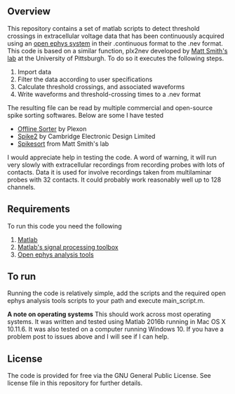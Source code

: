 **Overview**
---
This repository contains a set of matlab scripts to detect threshold crossings in extracellular voltage data that has been continuously acquired using an [open ephys system](http://www.open-ephys.org/) in their .continuous format to the .nev format. This code is based on a similar function, plx2nev developed by [Matt Smith's lab](http://www.smithlab.net) at the University of Pittsburgh. To do so it executes the following steps.

1. Import data
2. Filter the data according to user specifications
3. Calculate threshold crossings, and associated waveforms
4. Write waveforms and threshold-crossing times to a .nev format

The resulting file can be read by multiple commercial and open-source spike sorting softwares. Below are some I have tested
* [Offline Sorter](http://www.plexon.com/products/offline-sorter) by Plexon
* [Spike2](http://ced.co.uk/products/spkovin) by Cambridge Electronic Design Limited
* [Spikesort](http://www.smithlab.net/spikesort.html) from Matt Smith's lab

I would appreciate help in testing the code. A word of warning, it will run very slowly with extracellular recordings from recording probes with lots of contacts. Data it is used for involve recordings taken from multilaminar probes with 32 contacts. It could probably work reasonably well up to 128 channels.

**Requirements**
---
To run this code you need the following
1. [Matlab](https://www.mathworks.com/products/matlab.html)
2. [Matlab's signal processing toolbox](https://www.mathworks.com/products/signal.html)
3. [Open ephys analysis tools](https://github.com/open-ephys/analysis-tools)

**To run**
---
Running the code is relatively simple, add the scripts and the required open ephys analysis tools scripts to your path and execute main_script.m. 

**A note on operating systems**
This should work across most operating systems. It was written and tested using Matlab 2016b running in Mac OS X 10.11.6. It was also tested on a computer running Windows 10. If you have a problem post to issues above and I will see if I can help.


**License**
---
The code is provided for free via the GNU General Public License. See license file in this repository for further details.
